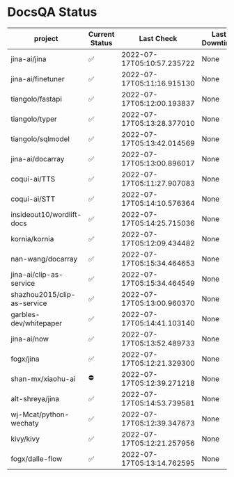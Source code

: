 # DocsQA Status

|          project          |Current Status|        Last Check        |Last Downtime|
|---------------------------|--------------|--------------------------|-------------|
|jina-ai/jina               |✅            |2022-07-17T05:10:57.235722|None         |
|jina-ai/finetuner          |✅            |2022-07-17T05:11:16.915130|None         |
|tiangolo/fastapi           |✅            |2022-07-17T05:12:00.193837|None         |
|tiangolo/typer             |✅            |2022-07-17T05:13:28.377010|None         |
|tiangolo/sqlmodel          |✅            |2022-07-17T05:13:42.014569|None         |
|jina-ai/docarray           |✅            |2022-07-17T05:13:00.896017|None         |
|coqui-ai/TTS               |✅            |2022-07-17T05:11:27.907083|None         |
|coqui-ai/STT               |✅            |2022-07-17T05:14:10.576364|None         |
|insideout10/wordlift-docs  |✅            |2022-07-17T05:14:25.715036|None         |
|kornia/kornia              |✅            |2022-07-17T05:12:09.434482|None         |
|nan-wang/docarray          |✅            |2022-07-17T05:15:34.464653|None         |
|jina-ai/clip-as-service    |✅            |2022-07-17T05:15:34.464549|None         |
|shazhou2015/clip-as-service|✅            |2022-07-17T05:13:00.960370|None         |
|garbles-dev/whitepaper     |✅            |2022-07-17T05:14:41.103140|None         |
|jina-ai/now                |✅            |2022-07-17T05:13:52.489733|None         |
|fogx/jina                  |✅            |2022-07-17T05:12:21.329300|None         |
|shan-mx/xiaohu-ai          |⛔️           |2022-07-17T05:12:39.271218|None         |
|alt-shreya/jina            |✅            |2022-07-17T05:14:53.739581|None         |
|wj-Mcat/python-wechaty     |✅            |2022-07-17T05:12:39.347673|None         |
|kivy/kivy                  |✅            |2022-07-17T05:12:21.257956|None         |
|fogx/dalle-flow            |✅            |2022-07-17T05:13:14.762595|None         |
